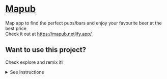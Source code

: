 # [Mapub](https://mapub.netlify.app/)
Map app to find the perfect pubs/bars and enjoy your favourite beer at the best price    
Check it out at https://mapub.netlify.app/

## Want to use this project?
Check explore and remix it!   
<details><summary>See instructions</summary><br>
#### 1. Fork and the clone the repository
#### 2. In the root directoy run `npm run install:all`.
#### 3. Add your env variables:
#### 3.1 server --> .env.example (save as .env)
1. You can create your cluster by signing up at [mongodb](https://www.mongodb.com/cloud/atlas).
2. Allow connections (whitelist) from your IP or a global IP.
3. Create a user with read and write privileges. `Security --> Database Access .
4. Connect --> Connect your application --> Copy the uri  .

```txt
MONGO_URI=<your mongodb atlas uri>
```
#### 3.2 client --> .env.example (save as .env)

```txt
REACT_APP_MAPBOX_TOKEN=<your mapbox token>
```
1. You can get your token by signing up at [mapbox](https://www.mapbox.com/).

#### 4. In the root directoy run `npm run start:all`.
#### 5. 🚀 Open [http://localhost:3000](http://localhost:3000) to view it in your browser, and start using the app!

</details>
